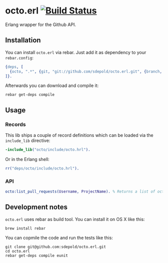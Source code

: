 # octo.erl [![Build Status](https://travis-ci.org/sdepold/octo.erl.svg?branch=feature%2Flist-pull-requests)](https://travis-ci.org/sdepold/octo.erl)

Erlang wrapper for the Github API.

## Installation

You can install `octo.erl` via rebar. Just add it as dependency to your `rebar.config`:

```erlang
{deps, [
  {octo, ".*", {git, "git://github.com/sdepold/octo.erl.git", {branch, "master"}}}
]}.
```

Afterwards you can download and compile it:

```
rebar get-deps compile
```

## Usage

### Records

This lib ships a couple of record definitions which can be loaded via the `include_lib` directive:

```erlang
-include_lib("octo/include/octo.hrl").
```

Or in the Erlang shell:

```erlang
rr("deps/octo/include/octo.hrl").
```

### API

```erlang
octo:list_pull_requests(Username, ProjectName). % Returns a list of octo_pull_request records
```

## Development notes

`octo.erl` uses rebar as build tool. You can install it on OS X like this:

```
brew install rebar
```

You can copmile the code and run the tests like this:

```
git clone git@github.com:sdepold/octo.erl.git
cd octo.erl
rebar get-deps compile eunit
```
